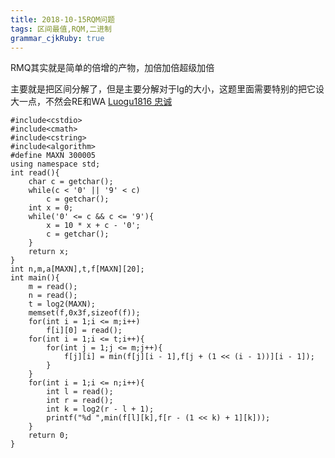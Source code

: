 ```yaml
---
title: 2018-10-15RQM问题
tags: 区间最值,RQM,二进制
grammar_cjkRuby: true
---
```

RMQ其实就是简单的倍增的产物，加倍加倍超级加倍

主要就是把区间分解了，但是主要分解对于lg的大小，这题里面需要特别的把它设大一点，不然会RE和WA
[Luogu1816 忠诚](https://www.luogu.org/problemnew/show/P1816)
```cpp?linenums
#include<cstdio>
#include<cmath>
#include<cstring>
#include<algorithm>
#define MAXN 300005
using namespace std;
int read(){
	char c = getchar();
	while(c < '0' || '9' < c)
		c = getchar();
	int x = 0;
	while('0' <= c && c <= '9'){
		x = 10 * x + c - '0';
		c = getchar();
	}
	return x;
}
int n,m,a[MAXN],t,f[MAXN][20];
int main(){
	m = read();
	n = read();
	t = log2(MAXN);
	memset(f,0x3f,sizeof(f));
	for(int i = 1;i <= m;i++)
		f[i][0] = read();
	for(int i = 1;i <= t;i++){
		for(int j = 1;j <= m;j++){
			f[j][i] = min(f[j][i - 1],f[j + (1 << (i - 1))][i - 1]);
		}
	}
	for(int i = 1;i <= n;i++){
		int l = read();
		int r = read();
		int k = log2(r - l + 1);
		printf("%d ",min(f[l][k],f[r - (1 << k) + 1][k]));
	}
	return 0;
}
```
